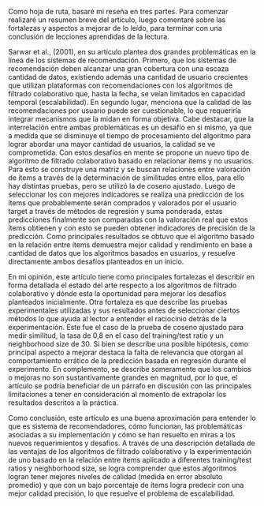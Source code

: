 Como hoja de ruta, basaré mi reseña en tres partes. Para comenzar realizaré un resumen breve del artículo, luego comentaré sobre las fortalezas y aspectos a mejorar de lo leído, para terminar con una conclusión de lecciones aprendidas de la lectura. 

Sarwar et al., (2001), en su artículo plantea dos grandes problemáticas en la línea de los sistemas de recomendación. Primero, que los sistemas de recomendación deben alcanzar una gran cobertura con una escaza cantidad de datos, existiendo además una cantidad de usuario crecientes que utilizan plataformas con recomendaciones con los algoritmos de filtrado colaborativo que, hasta la fecha, se veían limitados en capacidad temporal (escalabilidad). En segundo lugar, menciona que la calidad de las recomendaciones por usuario puede ser cuestionable, lo que requeriría integrar mecanismos que la midan en forma objetiva. Cabe destacar, que la interrelación entre ambas problemáticas es un desafío en si mismo, ya que a medida que se disminuye el tiempo de procesamiento del algoritmo para lograr abordar una mayor cantidad de usuarios, la calidad se ve comprometida. Con estos desafíos en mente se propone un nuevo tipo de algoritmo de filtrado colaborativo basado en relacionar ítems y no usuarios. Para esto se construye una matriz y se buscan relaciones entre valoración de ítems a través de la determinación de similitudes entre ellos, para ello hay distintas pruebas, pero se utilizó la de coseno ajustado. Luego de seleccionar los con mejores indicadores se realiza una predicción de los ítems que probablemente serán comprados y valorados por el usuario target a través de métodos de regresión y suma ponderada, estas predicciones finalmente son comparadas con la valoración real que estos ítems obtienen y con esto se pueden obtener indicadores de precisión de la predicción. Como principales resultados se obtuvo que el algoritmo basado en la relación entre ítems demuestra mejor calidad y rendimiento en base a cantidad de datos que los algoritmos basados en usuarios, y resuelve directamente ambos desafíos planteados en un inicio. 

 En mi opinión, este artículo tiene como principales fortalezas el describir en forma detallada el estado del arte respecto a los algoritmos de filtrado colaborativo y dónde esta la oportunidad para mejorar los desafíos planteados inicialmente. Otra fortaleza es que describe las pruebas experimentales utilizadas y sus resultados antes de seleccionar ciertos métodos lo que ayuda al lector a entender el raciocinio detrás de la experimentación. Este fue el caso de la prueba de coseno ajustado para medir similitud, la tasa de 0,8 en el caso del training/test ratio y un neighborhood size de 30. Si bien se describe una posible hipótesis, como principal aspecto a mejorar destaca la falta de relevancia que otorgan al comportamiento errático de la predicción basada en regresión durante el experimento. En complemento, se describe someramente que los cambios o mejoras no son sustantivamente grandes en magnitud, por lo que, el artículo se podría beneficiar de un párrafo en discusión con las principales limitaciones a tener en consideración al momento de extrapolar los resultados descritos a la práctica.  

Como conclusión, este artículo es una buena aproximación para entender lo que es sistema de recomendadores, cómo funcionan, las problemáticas asociadas a su implementación y cómo se han resuelto en miras a los nuevos requerimientos y desafíos. A través de una descripción detallada de las ventajas de los algoritmos de filtrado colaborativo y la experimentación de uno basado en la relación entre ítems aplicado a diferentes training/test ratios y neighborhood size, se logra comprender que estos algoritmos logran tener mejores niveles de calidad (medida en error absoluto promedio) y que con un bajo porcentaje de ítems logra predecir con una mejor calidad precisión, lo que resuelve el problema de escalabilidad. 


